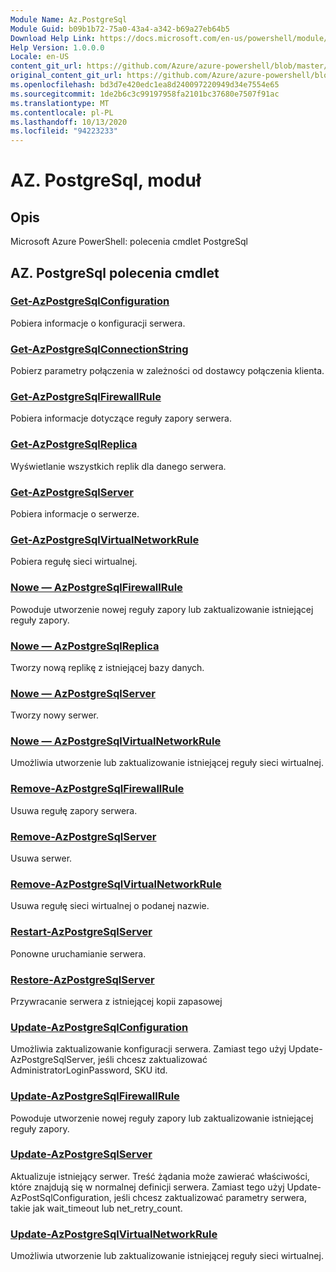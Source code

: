 ```yaml
---
Module Name: Az.PostgreSql
Module Guid: b09b1b72-75a0-43a4-a342-b69a27eb64b5
Download Help Link: https://docs.microsoft.com/en-us/powershell/module/az.postgresql
Help Version: 1.0.0.0
Locale: en-US
content_git_url: https://github.com/Azure/azure-powershell/blob/master/src/PostgreSql/help/Az.PostgreSql.md
original_content_git_url: https://github.com/Azure/azure-powershell/blob/master/src/PostgreSql/help/Az.PostgreSql.md
ms.openlocfilehash: bd3d7e420edc1ea8d240097220949d34e7554e65
ms.sourcegitcommit: 1de2b6c3c99197958fa2101bc37680e7507f91ac
ms.translationtype: MT
ms.contentlocale: pl-PL
ms.lasthandoff: 10/13/2020
ms.locfileid: "94223233"
---
```

# AZ. PostgreSql, moduł
## Opis
Microsoft Azure PowerShell: polecenia cmdlet PostgreSql

## AZ. PostgreSql polecenia cmdlet
### [Get-AzPostgreSqlConfiguration](Get-AzPostgreSqlConfiguration.md)
Pobiera informacje o konfiguracji serwera.

### [Get-AzPostgreSqlConnectionString](Get-AzPostgreSqlConnectionString.md)
Pobierz parametry połączenia w zależności od dostawcy połączenia klienta.

### [Get-AzPostgreSqlFirewallRule](Get-AzPostgreSqlFirewallRule.md)
Pobiera informacje dotyczące reguły zapory serwera.

### [Get-AzPostgreSqlReplica](Get-AzPostgreSqlReplica.md)
Wyświetlanie wszystkich replik dla danego serwera.

### [Get-AzPostgreSqlServer](Get-AzPostgreSqlServer.md)
Pobiera informacje o serwerze.

### [Get-AzPostgreSqlVirtualNetworkRule](Get-AzPostgreSqlVirtualNetworkRule.md)
Pobiera regułę sieci wirtualnej.

### [Nowe — AzPostgreSqlFirewallRule](New-AzPostgreSqlFirewallRule.md)
Powoduje utworzenie nowej reguły zapory lub zaktualizowanie istniejącej reguły zapory.

### [Nowe — AzPostgreSqlReplica](New-AzPostgreSqlReplica.md)
Tworzy nową replikę z istniejącej bazy danych.

### [Nowe — AzPostgreSqlServer](New-AzPostgreSqlServer.md)
Tworzy nowy serwer.

### [Nowe — AzPostgreSqlVirtualNetworkRule](New-AzPostgreSqlVirtualNetworkRule.md)
Umożliwia utworzenie lub zaktualizowanie istniejącej reguły sieci wirtualnej.

### [Remove-AzPostgreSqlFirewallRule](Remove-AzPostgreSqlFirewallRule.md)
Usuwa regułę zapory serwera.

### [Remove-AzPostgreSqlServer](Remove-AzPostgreSqlServer.md)
Usuwa serwer.

### [Remove-AzPostgreSqlVirtualNetworkRule](Remove-AzPostgreSqlVirtualNetworkRule.md)
Usuwa regułę sieci wirtualnej o podanej nazwie.

### [Restart-AzPostgreSqlServer](Restart-AzPostgreSqlServer.md)
Ponowne uruchamianie serwera.

### [Restore-AzPostgreSqlServer](Restore-AzPostgreSqlServer.md)
Przywracanie serwera z istniejącej kopii zapasowej

### [Update-AzPostgreSqlConfiguration](Update-AzPostgreSqlConfiguration.md)
Umożliwia zaktualizowanie konfiguracji serwera.
Zamiast tego użyj Update-AzPostgreSqlServer, jeśli chcesz zaktualizować AdministratorLoginPassword, SKU itd.

### [Update-AzPostgreSqlFirewallRule](Update-AzPostgreSqlFirewallRule.md)
Powoduje utworzenie nowej reguły zapory lub zaktualizowanie istniejącej reguły zapory.

### [Update-AzPostgreSqlServer](Update-AzPostgreSqlServer.md)
Aktualizuje istniejący serwer.
Treść żądania może zawierać właściwości, które znajdują się w normalnej definicji serwera.
Zamiast tego użyj Update-AzPostSqlConfiguration, jeśli chcesz zaktualizować parametry serwera, takie jak wait_timeout lub net_retry_count.

### [Update-AzPostgreSqlVirtualNetworkRule](Update-AzPostgreSqlVirtualNetworkRule.md)
Umożliwia utworzenie lub zaktualizowanie istniejącej reguły sieci wirtualnej.

